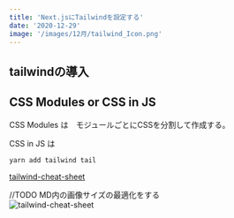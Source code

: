 ```yaml
---
title: 'Next.jsにTailwindを設定する'
date: '2020-12-29'
image: '/images/12月/tailwind_Icon.png'
---
```



## tailwindの導入

## CSS Modules or CSS in JS

CSS Modules は　モジュールごとにCSSを分割して作成する。  

CSS in JS は

```terminal
yarn add tailwind tail
```



[tailwind-cheat-sheet](https://nerdcave.com/tailwind-cheat-sheet)


//TODO MD内の画像サイズの最適化をする  
![tailwind-cheat-sheet](/images/2101/TailwindCheatSheet.png)
